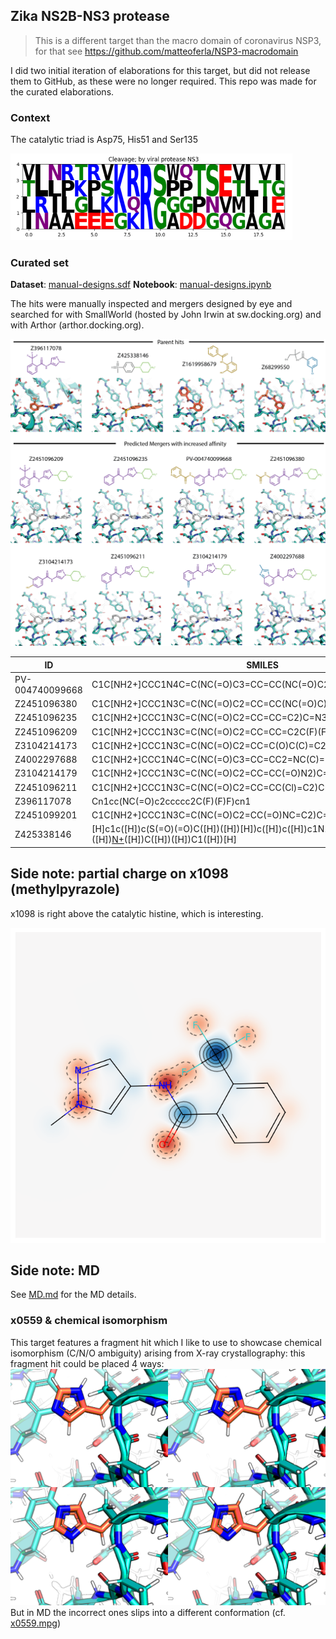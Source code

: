 ## Zika NS2B-NS3 protease

> This is a different target than the macro domain of coronavirus NSP3,
> for that see https://github.com/matteoferla/NSP3-macrodomain

I did two initial iteration of elaborations for this target, but did not release them to GitHub,
as these were no longer required.
This repo was made for the curated elaborations.

### Context
The catalytic triad is Asp75, His51 and Ser135

![img.png](images/consensus.png)

### Curated set
**Dataset**: [manual-designs.sdf](compounds/manual-designs.sdf)
**Notebook**: [manual-designs.ipynb](notebooks/manual-designs.ipynb)

The hits were manually inspected and mergers designed by eye
and searched for with SmallWorld (hosted by John Irwin at sw.docking.org) and with Arthor (arthor.docking.org).

![mergers.png](images/mergers.png)

| ID            | SMILES                                                                                             | dG_bind | comRMSD |
|---------------|----------------------------------------------------------------------------------------------------|---------|---------|
| PV-004740099668 | C1C[NH2+]CCC1N4C=C(NC(=O)C3=CC=CC(NC(=O)C2=CC=CN=C2)=C3)C=N4                                      | -11.66  | 0.82    |
| Z2451096380    | C1C[NH2+]CCC1N3C=C(NC(=O)C2=CC=CC(NC(=O)C)=C2)C=N3                                                 | -11.63  | 0.39    |
| Z2451096235    | C1C[NH2+]CCC1N3C=C(NC(=O)C2=CC=CC=C2)C=N3                                                          | -11.11  | 0.29    |
| Z2451096209    | C1C[NH2+]CCC1N3C=C(NC(=O)C2=CC=CC=C2C(F)(F)F)C=N3                                                  | -10.74  | 0.27    |
| Z3104214173    | C1C[NH2+]CCC1N3C=C(NC(=O)C2=CC=C(O)C(C)=C2)C=N3                                                    | -10.48  | 0.40    |
| Z4002297688    | C1C[NH2+]CCC1N4C=C(NC(=O)C3=CC=CC2=NC(C)=NN23)C=N4                                                 | -9.05   | 0.55    |
| Z3104214179    | C1C[NH2+]CCC1N3C=C(NC(=O)C2=CC=CC(=O)N2)C=N3                                                       | -8.35   | 0.30    |
| Z2451096211    | C1C[NH2+]CCC1N3C=C(NC(=O)C2=CC=CC(Cl)=C2)C=N3                                                      | -8.05   | 0.42    |
| Z396117078     | Cn1cc(NC(=O)c2ccccc2C(F)(F)F)cn1                                                                   | -7.45   | 0.15    |
| Z2451099201    | C1C[NH2+]CCC1N3C=C(NC(=O)C2=CC(=O)NC=C2)C=N3                                                       | -6.67   | 0.30    |
| Z425338146     | [H]c1c([H])c(S(=O)(=O)C([H])([H])[H])c([H])c([H])c1N1C([H])([H])C([H])([H])[N+]([H])([H])C([H])([H])C1([H])[H] | -6.63   | 0.36    |

## Side note: partial charge on x1098 (methylpyrazole)

x1098 is right above the catalytic histine, which is interesting.

![img.png](images/gasteiger.png)

## Side note: MD

See [MD.md](MD.md) for the MD details.

### x0559 & chemical isomorphism

This target features a fragment hit which I like to use to showcase chemical isomorphism (C/N/O ambiguity)
arising from X-ray crystallography:
this fragment hit could be placed 4 ways:
![x0559-ambiguity.png](images/x0559/x0559-ambiguity.png)
But in MD the incorrect ones slips into a different conformation (cf. [x0559.mpg](images/x0559/x0559.mpg))